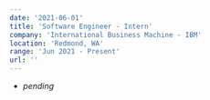 ```yaml
---
date: '2021-06-01'
title: 'Software Engineer - Intern'
company: 'International Business Machine - IBM'
location: 'Redmond, WA'
range: 'Jun 2021 - Present'
url: ''
---
```


- *pending*